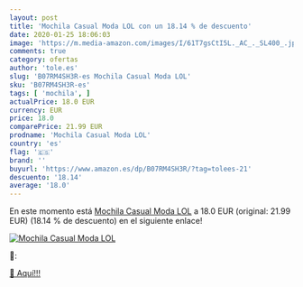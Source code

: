 ```yaml
---
layout: post
title: 'Mochila Casual Moda LOL con un 18.14 % de descuento'
date: 2020-01-25 18:06:03
image: 'https://m.media-amazon.com/images/I/61T7gsCtI5L._AC_._SL400_.jpg'
comments: true
category: ofertas
author: 'tole.es'
slug: 'B07RM4SH3R-es Mochila Casual Moda LOL'
sku: 'B07RM4SH3R-es'
tags: [ 'mochila', ]
actualPrice: 18.0 EUR
currency: EUR
price: 18.0
comparePrice: 21.99 EUR
prodname: 'Mochila Casual Moda LOL'
country: 'es'
flag: '🇪🇸'
brand: ''
buyurl: 'https://www.amazon.es/dp/B07RM4SH3R/?tag=tolees-21'
descuento: '18.14'
average: '18.0'
---
```


En este momento está [Mochila Casual Moda LOL](https://www.amazon.es/dp/B07RM4SH3R/?tag=tolees-21) a 18.0 EUR (original: 21.99 EUR) (18.14 %  de descuento) en el siguiente enlace!

[![Mochila Casual Moda LOL](https://m.media-amazon.com/images/I/61T7gsCtI5L._AC_._SL400_.jpg)](https://www.amazon.es/dp/B07RM4SH3R/?tag=tolees-21)

🔎:


[🛒 Aquí!!!](https://www.amazon.es/dp/B07RM4SH3R/?tag=tolees-21)
